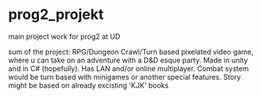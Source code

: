 # prog2_projekt
main project work for prog2 at UD



sum of the project:
RPG/Dungeon Crawl/Turn based pixelated video game, where u can take on an adventure with a D&D esque party.
Made in unity and in C# (hopefully).
Has LAN and/or online multiplayer.
Combat system would be turn based with minigames or another special features.
Story might be based on already excisting 'KJK' books
